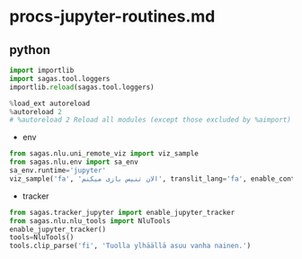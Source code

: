 # procs-jupyter-routines.md
## python
```python
import importlib
import sagas.tool.loggers
importlib.reload(sagas.tool.loggers)
```
```python
%load_ext autoreload
%autoreload 2
# %autoreload 2 Reload all modules (except those excluded by %aimport) every time before executing the Python code typed.
```

+ env

```python
from sagas.nlu.uni_remote_viz import viz_sample
from sagas.nlu.env import sa_env
sa_env.runtime='jupyter'
viz_sample('fa', 'الان تنیس بازی میکنم', translit_lang='fa', enable_contrast=False)
```

+ tracker

```python
from sagas.tracker_jupyter import enable_jupyter_tracker
from sagas.nlu.nlu_tools import NluTools
enable_jupyter_tracker()
tools=NluTools()
tools.clip_parse('fi', 'Tuolla ylhäällä asuu vanha nainen.')
```

